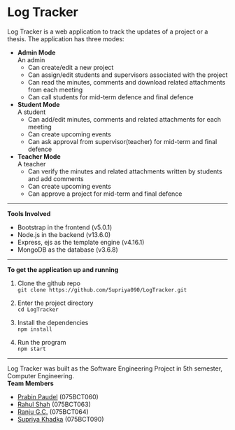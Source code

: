 
# Log Tracker

Log Tracker is a web application to track the updates of a project or a thesis. The application has three modes:
* **Admin Mode**   
An admin 
	* Can create/edit a new project
	* Can assign/edit students and supervisors associated with the project
	* Can read the minutes, comments and download related attachments from each meeting  
	* Can call students for mid-term defence and final defence
* **Student Mode**   
A student
	* Can add/edit minutes, comments and related attachments for each meeting
	* Can create upcoming events 
	* Can ask approval from supervisor(teacher) for mid-term and final defence
* **Teacher Mode**   
A teacher
	* Can verify the minutes and related attachments written by students and add comments
	* Can create upcoming events 
	* Can approve a project for mid-term and final defence  

----
**Tools Involved**   
* Bootstrap in the frontend (v5.0.1)
* Node.js in the backend (v13.6.0)
* Express, ejs as the template engine (v4.16.1)
* MongoDB as the database (v3.6.8)

----
**To get the application up and running**   
1. Clone the github repo    
`git clone https://github.com/Supriya090/LogTracker.git`

2. Enter the project directory    
`cd LogTracker`

3. Install the dependencies    
`npm install`

4. Run the program    
`npm start`

----

Log Tracker was built as the Software Engineering Project in 5th semester, Computer Engineering.  
**Team Members**    
* [Prabin Paudel](https://github.com/prab205) (075BCT060)
* [Rahul Shah](https://github.com/rahulshah63) (075BCT063)
* [Ranju G.C.](https://github.com/Itshyphen) (075BCT064)
* [Supriya Khadka](https://github.com/Supriya090) (075BCT090)
 
